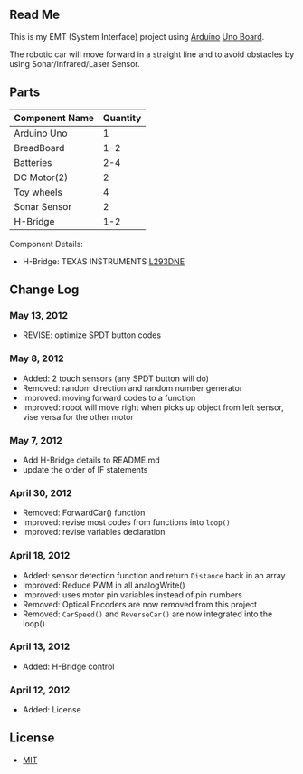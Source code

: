 ## Read Me

This is my EMT (System Interface) project using [Arduino](http://www.arduino.cc/) [Uno Board](http://arduino.cc/en/Main/arduinoBoardUno).

The robotic car will move forward in a straight line and
to avoid obstacles by using Sonar/Infrared/Laser Sensor.

## Parts

Component Name      |   Quantity
---------------     |   ---------  
Arduino Uno         |   1
BreadBoard          |   1-2
Batteries           |   2-4
DC Motor(2)         |   2
Toy wheels          |   4
Sonar Sensor        |   2
H-Bridge            |   1-2

Component Details:

* H-Bridge: TEXAS INSTRUMENTS [L293DNE](http://www.jameco.com/webapp/wcs/stores/servlet/Product_10001_10001_1341966_-1)

## Change Log

### May 13, 2012
* REVISE: optimize SPDT button codes

### May 8, 2012

* Added: 2 touch sensors (any SPDT button will do)
* Removed: random direction and random number generator
* Improved: moving forward codes to a function
* Improved: robot will move right when picks up object from left sensor, vise versa for the other motor

### May 7, 2012

* Add H-Bridge details to README.md
* update the order of IF statements

### April 30, 2012

* Removed: ForwardCar() function
* Improved: revise most codes from functions into `loop()`
* Improved: revise variables declaration

### April 18, 2012

* Added: sensor detection function and return `Distance` back in an array
* Improved: Reduce PWM in all analogWrite()
* Improved: uses motor pin variables instead of pin numbers
* Removed: Optical Encoders are now removed from this project
* Removed: `CarSpeed()` and `ReverseCar()` are now integrated into the loop()

### April 13, 2012

* Added: H-Bridge control

### April 12, 2012

* Added: License

## License   

* [MIT](http://opensource.org/licenses/MIT)

